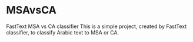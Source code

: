# MSAvsCA
FastText MSA vs CA classifier
This is a simple project, created by FastText classifier, to classify Arabic text to MSA or CA.
